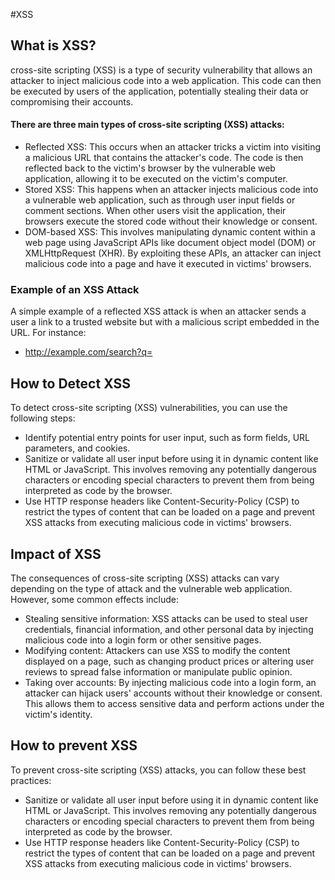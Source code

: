 #XSS
## What is XSS?
cross-site scripting (XSS) is a type of security vulnerability that allows an attacker to inject malicious code into a web application. This code can then be executed by users of the application, potentially stealing their data or compromising their accounts.
#### There are three main types of cross-site scripting (XSS) attacks:
* Reflected XSS: This occurs when an attacker tricks a victim into visiting a malicious URL that contains the attacker's code. The code is then reflected back to the victim's browser by the vulnerable web application, allowing it to be executed on the victim's computer.
* Stored XSS: This happens when an attacker injects malicious code into a vulnerable web application, such as through user input fields or comment sections. When other users visit the application, their browsers execute the stored code without their knowledge or consent.
* DOM-based XSS: This involves manipulating dynamic content within a web page using JavaScript APIs like document object model (DOM) or XMLHttpRequest (XHR). By exploiting these APIs, an attacker can inject malicious code into a page and have it executed in victims' browsers.
### Example of an XSS Attack
A simple example of a reflected XSS attack is when an attacker sends a user a link to a trusted website but with a malicious script embedded in the URL. For instance:
* http://example.com/search?q=<script>alert('XSS')</script>
## How to Detect XSS
To detect cross-site scripting (XSS) vulnerabilities, you can use the following steps:
* Identify potential entry points for user input, such as form fields, URL parameters, and cookies.
* Sanitize or validate all user input before using it in dynamic content like HTML or JavaScript. This involves removing any potentially dangerous characters or encoding special characters to prevent them from being interpreted as code by the browser.
* Use HTTP response headers like Content-Security-Policy (CSP) to restrict the types of content that can be loaded on a page and prevent XSS attacks from executing malicious code in victims' browsers.
## Impact of XSS 
The consequences of cross-site scripting (XSS) attacks can vary depending on the type of attack and the vulnerable web application. However, some common effects include:
* Stealing sensitive information: XSS attacks can be used to steal user credentials, financial information, and other personal data by injecting malicious code into a login form or other sensitive pages.
* Modifying content: Attackers can use XSS to modify the content displayed on a page, such as changing product prices or altering user reviews to spread false information or manipulate public opinion.
* Taking over accounts: By injecting malicious code into a login form, an attacker can hijack users' accounts without their knowledge or consent. This allows them to access sensitive data and perform actions under the victim's identity.
## How to prevent XSS
To prevent cross-site scripting (XSS) attacks, you can follow these best practices:
* Sanitize or validate all user input before using it in dynamic content like HTML or JavaScript. This involves removing any potentially dangerous characters or encoding special characters to prevent them from being interpreted as code by the browser.
* Use HTTP response headers like Content-Security-Policy (CSP) to restrict the types of content that can be loaded on a page and prevent XSS attacks from executing malicious code in victims' browsers.





